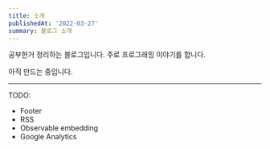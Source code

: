```yaml
---
title: 소개
publishedAt: '2022-03-27'
summary: 블로그 소개
---
```


공부한거 정리하는 블로그입니다. 주로 프로그래밍 이야기를 합니다.

아직 만드는 중입니다.

---

TODO:

- Footer
- RSS
- Observable embedding
- Google Analytics
